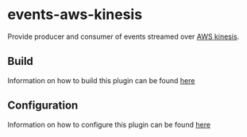 # events-aws-kinesis
Provide producer and consumer of events streamed over
[AWS kinesis](https://aws.amazon.com/kinesis/).

## Build
Information on how to build this plugin can be found [here](./src/main/resources/Documentation/Build.md)

## Configuration
Information on how to configure this plugin can be found [here](./src/main/resources/Documentation/Config.md)
